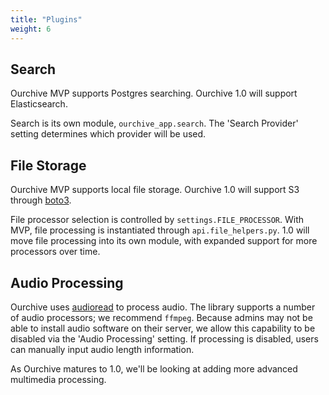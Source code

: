 ```yaml
---
title: "Plugins"
weight: 6
---
```


## Search

Ourchive MVP supports Postgres searching. Ourchive 1.0 will support Elasticsearch.

Search is its own module, `ourchive_app.search`. The 'Search Provider' setting determines which provider will be used. 

## File Storage

Ourchive MVP supports local file storage. Ourchive 1.0 will support S3 through [boto3](https://github.com/boto/boto3). 

File processor selection is controlled by `settings.FILE_PROCESSOR`. With MVP, file processing is instantiated through `api.file_helpers.py`. 1.0 will move file processing into its own module, with expanded support for more processors over time.

## Audio Processing

Ourchive uses [audioread](https://github.com/beetbox/audioread) to process audio. The library supports a number of audio processors; we recommend `ffmpeg`. Because admins may not be able to install audio software on their server, we allow this capability to be disabled via the 'Audio Processing' setting. If processing is disabled, users can manually input audio length information.

As Ourchive matures to 1.0, we'll be looking at adding more advanced multimedia processing.